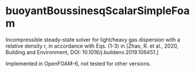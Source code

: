 # buoyantBoussinesqScalarSimpleFoam

Incompressible steady-state solver for light/heavy gas dispersion with a relative density r, in accordance with Eqs. (1-3) in \[Zhao, R. et al., 2020, Building and Environment, DOI: 10.1016/j.buildenv.2019.106451.\]

Implemented in OpenFOAM-6, not tested for other versions.
